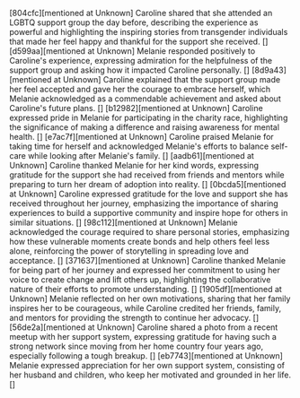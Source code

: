 [804cfc][mentioned at Unknown] Caroline shared that she attended an LGBTQ support group the day before, describing the experience as powerful and highlighting the inspiring stories from transgender individuals that made her feel happy and thankful for the support she received. []
[d599aa][mentioned at Unknown] Melanie responded positively to Caroline's experience, expressing admiration for the helpfulness of the support group and asking how it impacted Caroline personally. []
[8d9a43][mentioned at Unknown] Caroline explained that the support group made her feel accepted and gave her the courage to embrace herself, which Melanie acknowledged as a commendable achievement and asked about Caroline's future plans. []
[b12982][mentioned at Unknown] Caroline expressed pride in Melanie for participating in the charity race, highlighting the significance of making a difference and raising awareness for mental health. []
[e7ac7f][mentioned at Unknown] Caroline praised Melanie for taking time for herself and acknowledged Melanie's efforts to balance self-care while looking after Melanie's family. []
[aadb61][mentioned at Unknown] Caroline thanked Melanie for her kind words, expressing gratitude for the support she had received from friends and mentors while preparing to turn her dream of adoption into reality. []
[0bcda5][mentioned at Unknown] Caroline expressed gratitude for the love and support she has received throughout her journey, emphasizing the importance of sharing experiences to build a supportive community and inspire hope for others in similar situations. []
[98c112][mentioned at Unknown] Melanie acknowledged the courage required to share personal stories, emphasizing how these vulnerable moments create bonds and help others feel less alone, reinforcing the power of storytelling in spreading love and acceptance. []
[371637][mentioned at Unknown] Caroline thanked Melanie for being part of her journey and expressed her commitment to using her voice to create change and lift others up, highlighting the collaborative nature of their efforts to promote understanding. []
[1905df][mentioned at Unknown] Melanie reflected on her own motivations, sharing that her family inspires her to be courageous, while Caroline credited her friends, family, and mentors for providing the strength to continue her advocacy. []
[56de2a][mentioned at Unknown] Caroline shared a photo from a recent meetup with her support system, expressing gratitude for having such a strong network since moving from her home country four years ago, especially following a tough breakup. []
[eb7743][mentioned at Unknown] Melanie expressed appreciation for her own support system, consisting of her husband and children, who keep her motivated and grounded in her life. []
